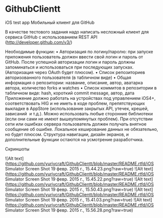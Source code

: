 # GithubClientt
iOS test app
Мобильный клиент для GitHub 

В качестве тестового задания надо написать несложный клиент для сервиса GitHub с использованием REST API (http://developer.github.com/v3/)

Необходимые функции:
	•	Авторизация по логину/паролю: при запуске приложения пользователь должен ввести свой логин и пароль от GitHub. После успешной авторизации логин и пароль должны запоминаться и использоваться при последующих запусках. (Авторизация через OAuth будет плюсом).
	•	Список репозиториев авторизованного пользователя (в табличном виде)
	•	Общая информация о репозитории: название, описание, автор, аватарка автора, количество forks и watches
	•	Список коммитов в репозитории в табличном виде: hash, короткий commit message, автор, дата
Приложение должно работать на устройствах под управлением iOS4+, соответствовать HIG и не иметь в коде проблем, препятствующих выкладке в AppStore (использование закрытых API, утечек, крешей, зависаний  и т.д.). Можно использовать любые сторонние библиотеки (если они сами не имеют вышеупомянутых проблем). При отсутствии сети или ошибках сервера пользователь должен получать внятное сообщение об ошибке. Локальное кеширование данных не обязательно, но будет плюсом. Структура навигации, дизайн экранов, и дополнительные функции остаются на усмотрение разработчика.

Скриншоты

![Alt text](https://github.com/yuriycraft/GithubClientt/blob/master/README.rtfd/iOS Simulator Screen Shot 19 февр. 2015 г., 15.44.23.png?raw=true)
![Alt text](https://github.com/yuriycraft/GithubClientt/blob/master/README.rtfd/iOS Simulator Screen Shot 19 февр. 2015 г., 15.45.22.png?raw=true)
![Alt text](https://github.com/yuriycraft/GithubClientt/blob/master/README.rtfd/iOS Simulator Screen Shot 19 февр. 2015 г., 15.50.43.png?raw=true)
![Alt text](https://github.com/yuriycraft/GithubClientt/blob/master/README.rtfd/iOS Simulator Screen Shot 19 февр. 2015 г., 15.41.03.png?raw=true)
![Alt text](https://github.com/yuriycraft/GithubClientt/blob/master/README.rtfd/iOS Simulator Screen Shot 19 февр. 2015 г., 15.56.28.png?raw=true)
